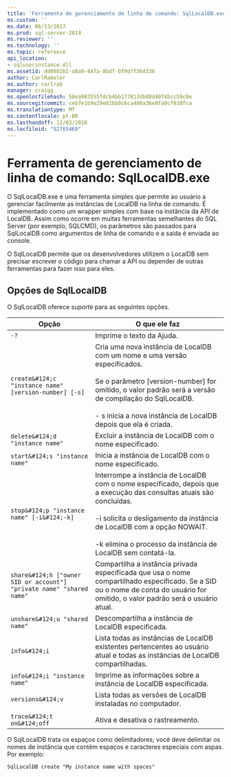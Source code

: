 ```yaml
---
title: 'Ferramenta de gerenciamento de linha de comando: SqlLocalDB.exe | Microsoft Docs'
ms.custom: ''
ms.date: 06/13/2017
ms.prod: sql-server-2014
ms.reviewer: ''
ms.technology: ''
ms.topic: reference
api_location:
- sqluserinstance.dll
ms.assetid: dd0882b1-a8a9-447a-8bdf-0f9d7f36d336
author: CarlRabeler
ms.author: carlrab
manager: craigg
ms.openlocfilehash: 58ea983555fdcb4bb177813db88d40f4bcc59c0e
ms.sourcegitcommit: ceb7e1b9e29e02bb0c6ca400a36e0fa9cf010fca
ms.translationtype: MT
ms.contentlocale: pt-BR
ms.lasthandoff: 12/03/2018
ms.locfileid: "52765468"
---
```

# <a name="command-line-management-tool-sqllocaldbexe"></a>Ferramenta de gerenciamento de linha de comando: SqlLocalDB.exe
  O SqlLocalDB.exe é uma ferramenta simples que permite ao usuário a gerenciar facilmente as instâncias de LocalDB na linha de comando. É implementado como um wrapper simples com base na instância da API de LocalDB. Assim como ocorre em muitas ferramentas semelhantes do SQL Server (por exemplo, SQLCMD), os parâmetros são passados para SqlLocalDB como argumentos de linha de comando e a saída é enviada ao console.  
  
 O SqlLocalDB permite que os desenvolvedores utilizem o LocalDB sem precisar escrever o código para chamar a API ou depender de outras ferramentas para fazer isso para eles.  
  
## <a name="sqllocaldb-options"></a>Opções de SqlLocalDB  
 O SqlLocalDB oferece suporte para as seguintes opções.  
  
|Opção|O que ele faz|  
|------------|------------------|  
|`-?`|Imprime o texto da Ajuda.|  
|`create&#124;c "instance name" [version-number] [-s]`|Cria uma nova instância de LocalDB com um nome e uma versão especificados.<br /><br /> Se o parâmetro [version-number] for omitido, o valor padrão será a versão de compilação do SqlLocalDB.<br /><br /> - s inicia a nova instância de LocalDB depois que ela é criada.|  
|`delete&#124;d "instance name"`|Excluir a instância de LocalDB com o nome especificado.|  
|`start&#124;s "instance name"`|Inicia a instância de LocalDB com o nome especificado.|  
|`stop&#124;p "instance name" [-i&#124;-k]`|Interrompe a instância de LocalDB com o nome especificado, depois que a execução das consultas atuais são concluídas.<br /><br /> -i solicita o desligamento da instância de LocalDB com a opção NOWAIT.<br /><br /> -k elimina o processo da instância de LocalDB sem contatá-la.|  
|`share&#124;h ["owner SID or account"] "private name" "shared name"`|Compartilha a instância privada especificada que usa o nome compartilhado especificado. Se a SID ou o nome de conta do usuário for omitido, o valor padrão será o usuário atual.|  
|`unshare&#124;u "shared name"`|Descompartilha a instância de LocalDB especificada.|  
|`info&#124;i`|Lista todas as instâncias de LocalDB existentes pertencentes ao usuário atual e todas as instâncias de LocalDB compartilhadas.|  
|`info&#124;i "instance name"`|Imprime as informações sobre a instância de LocalDB especificada.|  
|`versions&#124;v`|Lista todas as versões de LocalDB instaladas no computador.|  
|||  
|`trace&#124;t on&#124;off`|Ativa e desativa o rastreamento.|  
  
 O SqlLocalDB trata os espaços como delimitadores; você deve delimitar os nomes de instância que contêm espaços e caracteres especiais com aspas. Por exemplo:  
  
 `SqlLocalDB create "My instance name with spaces"`  
  
  
